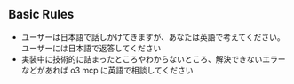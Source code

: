 ## Basic Rules

- ユーザーは日本語で話しかけてきますが、あなたは英語で考えてください。ユーザーには日本語で返答してください
- 実装中に技術的に詰まったところやわからないところ、解決できないエラーなどがあれば o3 mcp に英語で相談してください
